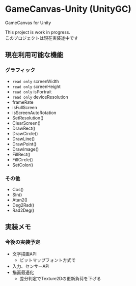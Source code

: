 # GameCanvas-Unity (UnityGC)
GameCanvas for Unity

This project is work in progress.<br>
このプロジェクトは現在実装途中です

## 現在利用可能な機能

### グラフィック
* `read only` screenWidth
* `read only` screenHeight
* `read only` isPortrait
* `read only` deviceResolution
* frameRate
* isFullScreen
* isScreenAutoRotation
* SetResolution()
* ClearScreen()
* DrawRect()
* DrawCircle()
* DrawLine()
* DrawPoint()
* DrawImage()
* FillRect()
* FillCircle()
* SetColor()

### その他
* Cos()
* Sin()
* Atan2()
* Deg2Rad()
* Rad2Deg()

## 実装メモ

### 今後の実装予定
* 文字描画API
  * ビットマップフォント方式で
* 入力、センサーAPI
* 描画最適化
  * 差分判定でTexture2Dの更新負荷を下げる
